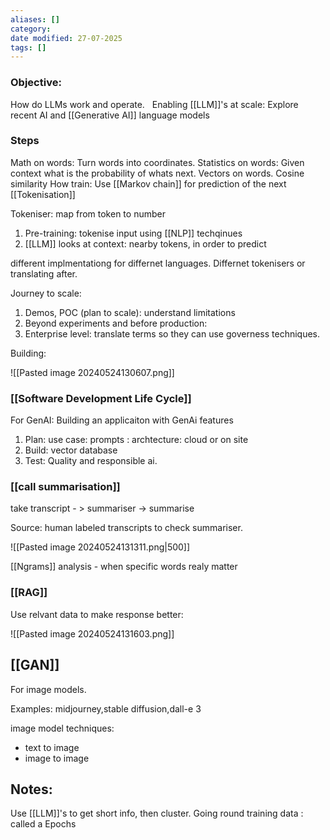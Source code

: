 ```yaml
---
aliases: []
category:
date modified: 27-07-2025
tags: []
---
```

### Objective:

 How do LLMs work and operate.  
 Enabling [[LLM]]'s at scale:
 Explore recent AI and [[Generative AI]] language models 


### Steps

Math on words: Turn words into coordinates.
Statistics on words: Given context what is the probability of whats next.
Vectors on words. Cosine similarity
How train: Use [[Markov chain]] for prediction of the next [[Tokenisation]]


Tokeniser: map from token to number

1. Pre-training: tokenise input using [[NLP]] techqinues
2. [[LLM]] looks at context: nearby tokens, in order to predict

different implmentationg for differnet languages. Differnet tokenisers or translating after.

Journey to scale:

1. Demos, POC (plan to scale): understand limitations
2. Beyond experiments and before production: 
3. Enterprise level: translate terms so they can use governess techniques.

Building:

![[Pasted image 20240524130607.png]]

### [[Software Development Life Cycle]]

For GenAI: Building an applicaiton with GenAi features

1. Plan: use case: prompts : archtecture: cloud or on site
2. Build: vector database
3. Test: Quality and responsible ai. 

### [[call summarisation]]

take transcript - > summariser -> summarise

Source: human labeled transcripts to check summariser. 

![[Pasted image 20240524131311.png|500]]

[[Ngrams]] analysis - when specific words realy matter


### [[RAG]]

Use relvant data to make response better:

![[Pasted image 20240524131603.png]]

## [[GAN]]

For image models.

Examples: midjourney,stable diffusion,dall-e 3

image model techniques:
- text to image
- image to image
## Notes: 

Use [[LLM]]'s to get short info, then cluster.
Going round training data : called a Epochs










